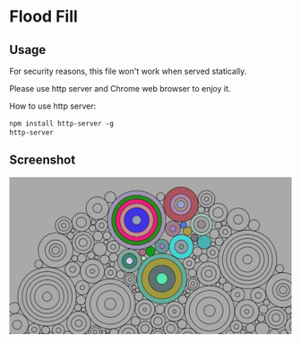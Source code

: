 # Flood Fill

## Usage

For security reasons, this file won't work when served statically.

Please use http server and Chrome web browser to enjoy it.

How to use http server:
```
npm install http-server -g
http-server
```

## Screenshot
![Flood Fill](FloodFill/screenshot.png)
